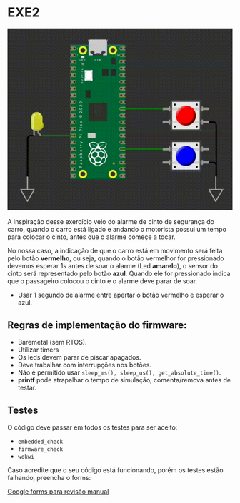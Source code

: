 # EXE2

![](imgs/exe2.gif)

A inspiração desse exercício veio do alarme de cinto de segurança do carro, quando o carro está ligado e andando o motorista possui um tempo para colocar o cinto, antes que o alarme começe a tocar.

No nossa caso, a indicação de que o carro está em movimento será feita pelo botão **vermelho**, ou seja, quando o botão vermelhor for pressionado devemos esperar 1s antes de soar o alarme (Led **amarelo**), o sensor do cinto será representado pelo botão **azul**. Quando ele for pressionado indica que o passageiro colocou o cinto e o alarme deve parar de soar.

- Usar 1 segundo de alarme entre apertar o botão vermelho e esperar o azul.

## Regras de implementação do firmware:

- Baremetal (sem RTOS).
- Utilizar timers
- Os leds devem parar de piscar apagados.
- Deve trabalhar com interrupções nos botões.  
- Não é permitido usar `sleep_ms(), sleep_us(), get_absolute_time()`.
- **printf** pode atrapalhar o tempo de simulação, comenta/remova antes de testar.

## Testes

O código deve passar em todos os testes para ser aceito:

- `embedded_check`
- `firmware_check`
- `wokwi`

Caso acredite que o seu código está funcionando, porém os testes estão falhando, preencha o forms:

[Google forms para revisão manual](https://docs.google.com/forms/d/e/1FAIpQLSdikhET4iqFwkOKmgD-G6Ri-2kCdhDLndlFWXdfdcuDfPnYHw/viewform?usp=dialog)
